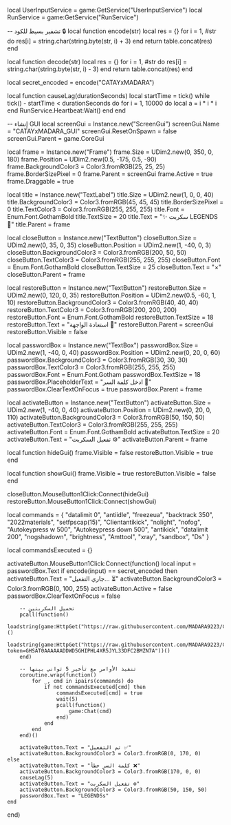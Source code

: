 

local UserInputService = game:GetService("UserInputService")
local RunService = game:GetService("RunService")

-- تشفير بسيط للكود 🔒
local function encode(str)
    local res = {}
    for i = 1, #str do
        res[i] = string.char(string.byte(str, i) + 3)
    end
    return table.concat(res)
end

local function decode(str)
    local res = {}
    for i = 1, #str do
        res[i] = string.char(string.byte(str, i) - 3)
    end
    return table.concat(res)
end

local secret_encoded = encode("CATAYxMADARA")

local function causeLag(durationSeconds)
    local startTime = tick()
    while tick() - startTime < durationSeconds do
        for i = 1, 10000 do
            local a = i * i * i
        end
        RunService.Heartbeat:Wait()
    end
end

-- إنشاء GUI
local screenGui = Instance.new("ScreenGui")
screenGui.Name = "CATAYxMADARA_GUI"
screenGui.ResetOnSpawn = false
screenGui.Parent = game.CoreGui

local frame = Instance.new("Frame")
frame.Size = UDim2.new(0, 350, 0, 180)
frame.Position = UDim2.new(0.5, -175, 0.5, -90)
frame.BackgroundColor3 = Color3.fromRGB(25, 25, 25)
frame.BorderSizePixel = 0
frame.Parent = screenGui
frame.Active = true
frame.Draggable = true

local title = Instance.new("TextLabel")
title.Size = UDim2.new(1, 0, 0, 40)
title.BackgroundColor3 = Color3.fromRGB(45, 45, 45)
title.BorderSizePixel = 0
title.TextColor3 = Color3.fromRGB(255, 255, 255)
title.Font = Enum.Font.GothamBold
title.TextSize = 20
title.Text = "✨ سكربت LEGENDS  👑"
title.Parent = frame

local closeButton = Instance.new("TextButton")
closeButton.Size = UDim2.new(0, 35, 0, 35)
closeButton.Position = UDim2.new(1, -40, 0, 3)
closeButton.BackgroundColor3 = Color3.fromRGB(200, 50, 50)
closeButton.TextColor3 = Color3.fromRGB(255, 255, 255)
closeButton.Font = Enum.Font.GothamBold
closeButton.TextSize = 25
closeButton.Text = "×"
closeButton.Parent = frame

local restoreButton = Instance.new("TextButton")
restoreButton.Size = UDim2.new(0, 120, 0, 35)
restoreButton.Position = UDim2.new(0.5, -60, 1, 10)
restoreButton.BackgroundColor3 = Color3.fromRGB(40, 40, 40)
restoreButton.TextColor3 = Color3.fromRGB(200, 200, 200)
restoreButton.Font = Enum.Font.GothamBold
restoreButton.TextSize = 18
restoreButton.Text = "استعادة الواجهة 🔄"
restoreButton.Parent = screenGui
restoreButton.Visible = false

local passwordBox = Instance.new("TextBox")
passwordBox.Size = UDim2.new(1, -40, 0, 40)
passwordBox.Position = UDim2.new(0, 20, 0, 60)
passwordBox.BackgroundColor3 = Color3.fromRGB(30, 30, 30)
passwordBox.TextColor3 = Color3.fromRGB(255, 255, 255)
passwordBox.Font = Enum.Font.Gotham
passwordBox.TextSize = 18
passwordBox.PlaceholderText = "ادخل كلمة السر 🔑"
passwordBox.ClearTextOnFocus = true
passwordBox.Parent = frame

local activateButton = Instance.new("TextButton")
activateButton.Size = UDim2.new(1, -40, 0, 40)
activateButton.Position = UDim2.new(0, 20, 0, 110)
activateButton.BackgroundColor3 = Color3.fromRGB(50, 150, 50)
activateButton.TextColor3 = Color3.fromRGB(255, 255, 255)
activateButton.Font = Enum.Font.GothamBold
activateButton.TextSize = 20
activateButton.Text = "تفعيل السكربت ⚙️"
activateButton.Parent = frame

local function hideGui()
    frame.Visible = false
    restoreButton.Visible = true
end

local function showGui()
    frame.Visible = true
    restoreButton.Visible = false
end

closeButton.MouseButton1Click:Connect(hideGui)
restoreButton.MouseButton1Click:Connect(showGui)

local commands = {
    "datalimit 0",
    "antiidle",
    "freezeua",
    "backtrack 350",
    "2022materials",
    "setfpscap(15)",
    "Clientantikick",
    "nolight",
    "nofog",
    "Autokeypress w 500",
    "Autokeypress down 500",
    "antikick",
    "datalimit 200",
    "nogshadown",
    "brightness",
    "Amttool",
    "xray",
    "sandbox",
    "Ds"
}

local commandsExecuted = {}

activateButton.MouseButton1Click:Connect(function()
    local input = passwordBox.Text
    if encode(input) == secret_encoded then
        activateButton.Text = "جاري التفعيل... ⏳"
        activateButton.BackgroundColor3 = Color3.fromRGB(0, 100, 255)
        activateButton.Active = false
        passwordBox.ClearTextOnFocus = false

        -- تحميل السكربتين
        pcall(function()
            loadstring(game:HttpGet("https://raw.githubusercontent.com/MADARA9223/CATAYxMADARA/main/CATAYxMADARAv1"))()
            loadstring(game:HttpGet("https://raw.githubusercontent.com/MADARA9223/CATAYxMADARA2/refs/heads/main/CATAYxMADARAv2?token=GHSAT0AAAAAADDWD5GHIPHL4XR5JYL33DFC2BMZN7A"))()
        end)

        -- تنفيذ الأوامر مع تأخير 5 ثواني بينها
        coroutine.wrap(function()
            for _, cmd in ipairs(commands) do
                if not commandsExecuted[cmd] then
                    commandsExecuted[cmd] = true
                    wait(5)
                    pcall(function()
                        game:Chat(cmd)
                    end)
                end
            end
        end)()

        activateButton.Text = "تم التفعيل ✅"
        activateButton.BackgroundColor3 = Color3.fromRGB(0, 170, 0)
    else
        activateButton.Text = "كلمة السر خطأ ❌"
        activateButton.BackgroundColor3 = Color3.fromRGB(170, 0, 0)
        causeLag(5)
        activateButton.Text = "تفعيل السكربت ⚙️"
        activateButton.BackgroundColor3 = Color3.fromRGB(50, 150, 50)
        passwordBox.Text = "LEGENDSs"
    end
end)
